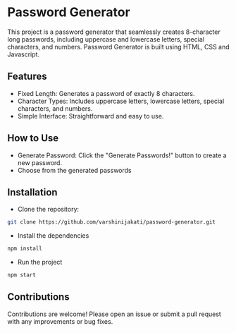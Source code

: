 # Password Generator
This project is a password generator that seamlessly creates 8-character long passwords, including uppercase and lowercase letters, special characters, and numbers. Password Generator is built using HTML, CSS and Javascript.

## Features
- Fixed Length: Generates a password of exactly 8 characters.
- Character Types: Includes uppercase letters, lowercase letters, special characters, and numbers.
- Simple Interface: Straightforward and easy to use.

## How to Use
- Generate Password: Click the "Generate Passwords!" button to create a new password.
- Choose from the generated passwords

## Installation
- Clone the repository:
```bash
git clone https://github.com/varshinijakati/password-generator.git
```
- Install the dependencies
```bash
npm install
```
- Run the project
```bash
npm start
```

## Contributions
Contributions are welcome! Please open an issue or submit a pull request with any improvements or bug fixes.
